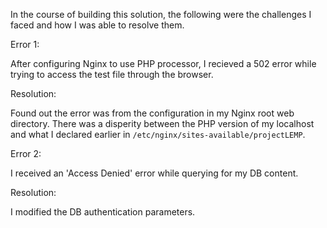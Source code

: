 In the course of building this solution, the following were the challenges I faced and how I was able to resolve them.

Error 1:

After configuring Nginx to use PHP processor, I recieved a 502 error while trying to access the test file through the browser.

Resolution:

Found out the error was from the configuration in my Nginx root web directory. There was a disperity between the PHP version of my localhost and what I declared earlier in `/etc/nginx/sites-available/projectLEMP`.


Error 2:

I received an 'Access Denied' error while querying for my DB content. 

Resolution:

I modified the DB authentication parameters.

